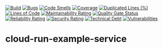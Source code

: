[![Build](https://github.com//cloud-run-example-service/actions/workflows/maven.yml/badge.svg)](https://github.com//cloud-run-example-service/actions/workflows/quality.yml)
[![Bugs](/api/project_badges/measure?project=com.catwalk%3Acloud-run-example&metric=bugs)](/dashboard?id=com.catwalk%3Acloud-run-example)
[![Code Smells](/api/project_badges/measure?project=com.catwalk%3Acloud-run-example&metric=code_smells)](/dashboard?id=com.catwalk%3Acloud-run-example)
[![Coverage](/api/project_badges/measure?project=com.catwalk%3Acloud-run-example&metric=coverage)](/dashboard?id=com.catwalk%3Acloud-run-example)
[![Duplicated Lines (%)](/api/project_badges/measure?project=com.catwalk%3Acloud-run-example&metric=duplicated_lines_density)](/dashboard?id=com.catwalk%3Acloud-run-example)
[![Lines of Code](/api/project_badges/measure?project=com.catwalk%3Acloud-run-example&metric=ncloc)](/dashboard?id=com.catwalk%3Acloud-run-example)
[![Maintainability Rating](/api/project_badges/measure?project=com.catwalk%3Acloud-run-example&metric=sqale_rating)](/dashboard?id=com.catwalk%3Acloud-run-example)
[![Quality Gate Status](/api/project_badges/measure?project=com.catwalk%3Acloud-run-example&metric=alert_status)](/dashboard?id=com.catwalk%3Acloud-run-example)
[![Reliability Rating](/api/project_badges/measure?project=com.catwalk%3Acloud-run-example&metric=reliability_rating)](/dashboard?id=com.catwalk%3Acloud-run-example)
[![Security Rating](/api/project_badges/measure?project=com.catwalk%3Acloud-run-example&metric=security_rating)](/dashboard?id=com.catwalk%3Acloud-run-example)
[![Technical Debt](/api/project_badges/measure?project=com.catwalk%3Acloud-run-example&metric=sqale_index)](/dashboard?id=com.catwalk%3Acloud-run-example)
[![Vulnerabilities](/api/project_badges/measure?project=com.catwalk%3Acloud-run-example&metric=vulnerabilities)](/dashboard?id=com.catwalk%3Acloud-run-example) 

# cloud-run-example-service

